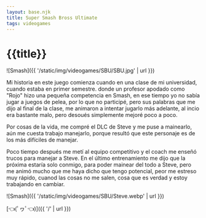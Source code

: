 ```yaml
---
layout: base.njk
title: Super Smash Bross Ultimate
tags: videogames
---
```


# {{title}}

![Smash]({{ '/static/img/videogames/SBU/SBU.jpg' | url }})

Mi historia en este juego comienza cuando en una clase de  mi universidad, cuando estaba en primer semestre. donde un profesor apodado como "Rojo" hizo una pequeña competencia en Smash, en ese tiempo yo no sabía jugar a juegos de pelea, por lo que no participé, pero sus palabras que me dijo al final de la clase, me animaron a intentar jugarlo más adelante, al incio era bastante malo, pero desoués simplemente mejoré poco a poco.

Por cosas de la vida, me compré el DLC de Steve y me puse a mainearlo, aún me cuesta trabajo manejarlo, porque resultó que este personaje es de los más difíciles de manejar.

Poco tiempo después me metí al equipo competitivo y el coach me enseñó trucos para manejar a Steve. En el último entrenamiento me dijo que la próxima estaría solo conmigo, para poder mainear del todo a Steve, pero me animó mucho que me haya dicho que tengo potencial, peor me estreso muy rápido, cuanod las cosas no me salen, cosa que es verdad y estoy trabajando en cambiar.

![Smash]({{ '/static/img/videogames/SBU/Steve.webp' | url }})

[👈(ﾟヮﾟ👈)]({{ '/' | url }})

